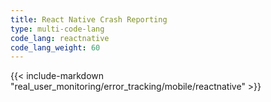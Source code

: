 ```yaml
---
title: React Native Crash Reporting
type: multi-code-lang
code_lang: reactnative
code_lang_weight: 60
---
```


{{< include-markdown "real_user_monitoring/error_tracking/mobile/reactnative" >}}